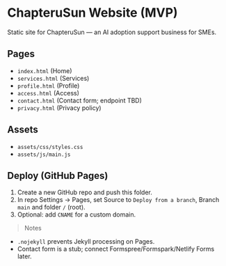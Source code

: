 # ChapteruSun Website (MVP)

Static site for ChapteruSun — an AI adoption support business for SMEs.

## Pages
- `index.html` (Home)
- `services.html` (Services)
- `profile.html` (Profile)
- `access.html` (Access)
- `contact.html` (Contact form; endpoint TBD)
- `privacy.html` (Privacy policy)

## Assets
- `assets/css/styles.css`
- `assets/js/main.js`

## Deploy (GitHub Pages)
1. Create a new GitHub repo and push this folder.
2. In repo Settings → Pages, set Source to `Deploy from a branch`, Branch `main` and folder `/` (root).
3. Optional: add `CNAME` for a custom domain.

> Notes
- `.nojekyll` prevents Jekyll processing on Pages.
- Contact form is a stub; connect Formspree/Formspark/Netlify Forms later.

